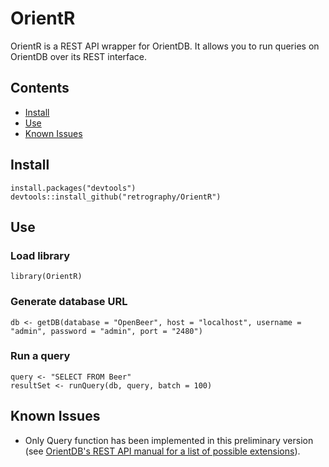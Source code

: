 # OrientR

OrientR is a REST API wrapper for OrientDB. It allows you to run queries on OrientDB over its REST interface.

## Contents

* [Install](#install)
* [Use](#use)
* [Known Issues](#issues)

## <a name="#install"></a> Install

```{r}
install.packages("devtools")
devtools::install_github("retrography/OrientR")
```


## <a name="#use"></a> Use

### Load library
```{r}
library(OrientR)
```

### Generate database URL
```{r}
db <- getDB(database = "OpenBeer", host = "localhost", username = "admin", password = "admin", port = "2480")
```

### Run a query
```{r}
query <- "SELECT FROM Beer"
resultSet <- runQuery(db, query, batch = 100)
```


## <a name="#issues"></a> Known Issues

* Only Query function has been implemented in this preliminary version (see [OrientDB's REST API manual for a list of possible extensions](http://orientdb.com/docs/1.7.8/orientdb.wiki/OrientDB-REST.html)).

